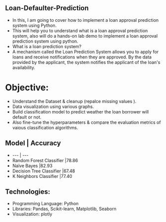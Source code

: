 ## Loan-Defaulter-Prediction
  * In this, I am  going to cover how to implement a loan approval prediction system using Python. 
  * This  will help you to understand what is a loan approval prediction system, also will do a hands-on lab demo to implement a loan approval prediction system using python.
  * What is a loan prediction system? 
  * A mechanism called the Loan Prediction System allows you to apply for loans and receive notifications when they are approved. By the data provided by the applicant, the system notifies the applicant of the loan's availability.

# Objective:
- Understand the Dataset & cleanup (repalce missing values ).
- Data visualization using various graphs.
- Build classification model to predict weather the loan borrower will default or not.
- Also fine-tune the hyperparameters & compare the evaluation metrics of vaious classification algorithms.

## Model |	Accuracy
+ ---    | ---
+ Random Forest Classifier	   |78.86
+ Naïve Bayes	                 |82.93
+ Decision Tree Classifier	   |67.48
+ K Neighbors Classifier	     |77.40
## Technologies:
+ 	Programming Language: Python
+   Libraries: Pandas, Scikit-learn, Matplotlib, Seaborn
+ 	Visualization: plotly
